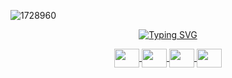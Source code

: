 ![1728960](https://github.com/osman-tkdmr/osman-tkdmr/assets/67903397/f3d62163-1b89-4f9f-bff6-7aff46236f00)




<p align="center">
  <a href="https://git.io/typing-svg"><img src="https://readme-typing-svg.demolab.com?font=Fira+Code&pause=1000&color=FFFFFF&center=true&width=435&lines=Merhaba+ben+Osman;Yazılım+Geliştiriciliği;Alanında+kendimi+geliştiriyorum." alt="Typing SVG" />
  </a>
</p>



<p align="center">
  <a href="https://www.linkedin.com/in/osman-tekdamar-324ba4251" target="blank">
    <img align="center" src="https://cdn.jsdelivr.net/npm/simple-icons@3.0.1/icons/linkedin.svg" alt="" height="30" width="40" />
  </a>
  <a href="https://www.kaggle.com/osmantekdamar" target="blank">
    <img align="center" src="https://cdn.jsdelivr.net/npm/simple-icons@3.0.1/icons/kaggle.svg" alt="" height="30" width="40" />
  </a>
  <a href="https://leetcode.com/osman_tkdmr/" target="blank">
    <img align="center" src="https://cdn.jsdelivr.net/npm/simple-icons@3.0.1/icons/leetcode.svg" alt="" height="30" width="40" />
  </a>
  <a href="https://www.instagram.com/osman_tkdmr/#" target="blank">
    <img align="center" src="https://cdn.jsdelivr.net/npm/simple-icons@3.0.1/icons/instagram.svg" alt="" height="30" width="40" />
  </a>
</p>
